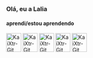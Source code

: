 ### Olá, eu a Lalia 
#### aprendi/estou aprendendo
 
<!--
**laliahaidara/laliahaidara** is a ✨ _special_ ✨ repository because its `README.md` (this file) appears on your GitHub profile.

Here are some ideas to get you started:

- 🔭 I’m currently working on ...
- 🌱 I’m currently learning ...
- 👯 I’m looking to collaborate on ...
- 🤔 I’m looking for help with ...
- 💬 Ask me about ...
- 📫 How to reach me: ...
- 😄 Pronouns: ...
- ⚡ Fun fact: ...

-->

<div style="display:inline_block">
<img align="center" alt="KaiXtr-Git" height="50" width="40" src="https://cdn.jsdelivr.net/gh/devicons/devicon/icons/html5/html5-original.svg" />
<img align="center" alt="KaiXtr-Git" height="50" width="40" src="https://cdn.jsdelivr.net/gh/devicons/devicon/icons/c/c-original.svg" />
<img align="center" alt="KaiXtr-Git" height="50" width="40" src="https://cdn.jsdelivr.net/gh/devicons/devicon/icons/css3/css3-original.svg" />
<img align="center" alt="KaiXtr-Git" height="50" width="40" src="https://cdn.jsdelivr.net/gh/devicons/devicon/icons/javascript/javascript-original.svg" />
<img align="center" alt="KaiXtr-Git" height="50" width="40" src="https://cdn.jsdelivr.net/gh/devicons/devicon/icons/python/python-original.svg" />




</div>

